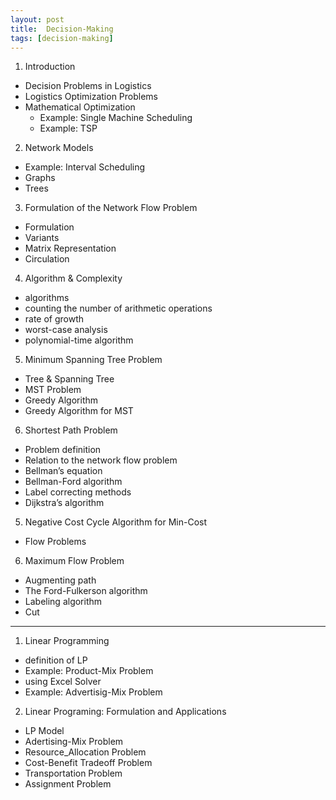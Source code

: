```yaml
---
layout: post
title:  Decision-Making
tags: [decision-making]
---
```

1. Introduction 
- Decision Problems in Logistics 
- Logistics Optimization Problems
- Mathematical Optimization
  - Example: Single Machine Scheduling
  - Example: TSP

2. Network Models
- Example: Interval Scheduling
- Graphs
- Trees

3. Formulation of the Network Flow Problem
- Formulation
- Variants
- Matrix Representation
- Circulation

4. Algorithm & Complexity
- algorithms
- counting the number of arithmetic operations
- rate of growth
- worst-case analysis
- polynomial-time algorithm

5. Minimum Spanning Tree Problem
- Tree & Spanning Tree
- MST Problem
- Greedy Algorithm
- Greedy Algorithm for MST

6. Shortest Path Problem
- Problem definition
- Relation to the network flow problem
- Bellman’s equation
- Bellman-Ford algorithm
- Label correcting methods
- Dijkstra’s algorithm

5. Negative Cost Cycle Algorithm for Min-Cost
- Flow Problems

6. Maximum Flow Problem
- Augmenting path
- The Ford-Fulkerson algorithm
- Labeling algorithm
- Cut

***

1. Linear Programming
- definition of LP
- Example: Product-Mix Problem
- using Excel Solver
- Example: Advertisig-Mix Problem

2. Linear Programing: Formulation and Applications
- LP Model
- Adertising-Mix Problem
- Resource_Allocation Problem
- Cost-Benefit Tradeoff Problem
- Transportation Problem
- Assignment Problem
